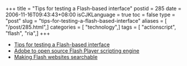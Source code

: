 +++
title = "Tips for testing a Flash-based interface"
postid = 285
date = 2006-11-16T09:43:43+08:00
isCJKLanguage = true
toc = false
type = "post"
slug = "tips-for-testing-a-flash-based-interface"
aliases = [ "/post/285.html",]
categories = [ "technology",]
tags = [ "actionscript", "flash", "ria",]
+++


-   [Tips for testing a Flash-based
    interface](http://www.adobe.com/newsletters/edge/november2006/articles/article5/index.html?trackingid=NBWC)
-   [Adobe to open source Flash Player scripting
    engine](http://www.adobe.com/newsletters/edge/november2006/articles/article7/index.html?trackingid=NBWG)
-   [Making Flash websites
    searchable](http://www.adobe.com/devnet/flash/articles/flash_searchability.html)

